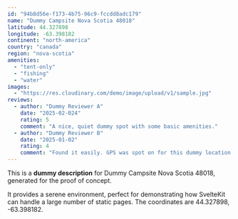 ```yaml
---
id: "94b8d56e-f173-4b75-96c9-fccdd8adc179"
name: "Dummy Campsite Nova Scotia 48018"
latitude: 44.327898
longitude: -63.398182
continent: "north-america"
country: "canada"
region: "nova-scotia"
amenities:
  - "tent-only"
  - "fishing"
  - "water"
images:
  - "https://res.cloudinary.com/demo/image/upload/v1/sample.jpg"
reviews:
  - author: "Dummy Reviewer A"
    date: "2025-02-024"
    rating: 5
    comment: "A nice, quiet dummy spot with some basic amenities."
  - author: "Dummy Reviewer B"
    date: "2025-01-02"
    rating: 4
    comment: "Found it easily. GPS was spot on for this dummy location."
---
```


This is a **dummy description** for Dummy Campsite Nova Scotia 48018, generated for the proof of concept.

It provides a serene environment, perfect for demonstrating how SvelteKit can handle a large number of static pages. The coordinates are 44.327898, -63.398182.
